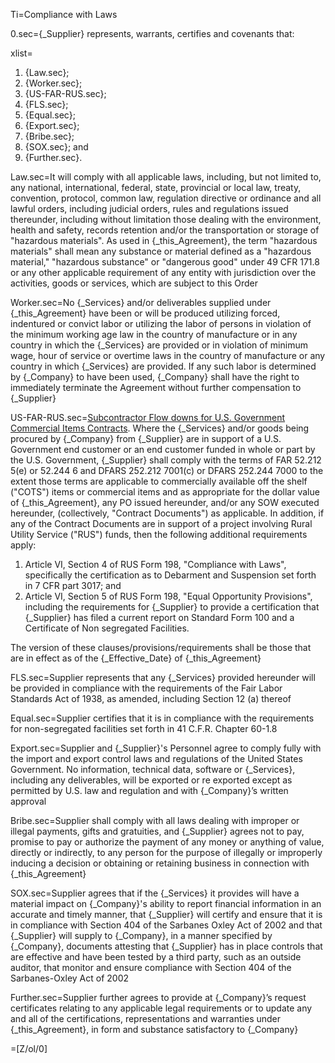Ti=Compliance with Laws

0.sec={_Supplier} represents, warrants, certifies and covenants that:

xlist=<ol><li>{Law.sec};</li><li>{Worker.sec};</li><li>{US-FAR-RUS.sec};</li><li>{FLS.sec};</li><li>{Equal.sec};</li><li>{Export.sec};</li><li>{Bribe.sec};</li><li>{SOX.sec}; and</li><li>{Further.sec}.</li></ol>

Law.sec=It will comply with all applicable laws, including, but not limited to, any national, international, federal, state, provincial or local law, treaty, convention, protocol, common law, regulation directive or ordinance and all lawful orders, including judicial orders, rules and regulations issued thereunder, including without limitation those dealing with the environment, health and safety, records retention and/or the transportation or storage of "hazardous materials". As used in {_this_Agreement}, the term "hazardous materials" shall mean any substance or material defined as a "hazardous material," "hazardous substance" or "dangerous good" under 49 CFR 171.8 or any other applicable requirement of any entity with jurisdiction over the activities, goods or services, which are subject to this Order

Worker.sec=No {_Services} and/or deliverables supplied under {_this_Agreement} have been or will be produced utilizing forced, indentured or convict labor or utilizing the labor of persons in violation of the minimum working age law in the country of manufacture or in any country in which the {_Services} are provided or in violation of minimum wage, hour of service or overtime laws in the country of manufacture or any country in which {_Services} are provided. If any such labor is determined by {_Company} to have been used, {_Company} shall have the right to immediately terminate the Agreement without further compensation to {_Supplier}

US-FAR-RUS.sec=<u>Subcontractor Flow downs for U.S. Government Commercial Items Contracts</u>. Where the {_Services} and/or goods being procured by {_Company} from {_Supplier} are in support of a U.S. Government end customer or an end customer funded in whole or part by the U.S. Government, {_Supplier} shall comply with the terms of FAR 52.212 5(e) or 52.244 6 and DFARS 252.212 7001(c) or DFARS 252.244 7000 to the extent those terms are applicable to commercially available off the shelf ("COTS") items or commercial items and as appropriate for the dollar value of {_this_Agreement}, any PO issued hereunder, and/or any SOW executed hereunder, (collectively, "Contract Documents") as applicable. In addition, if any of the Contract Documents are in support of a project involving Rural Utility Service ("RUS") funds, then the following additional requirements apply: <ol><li>Article VI, Section 4 of RUS Form 198, "Compliance with Laws", specifically the certification as to Debarment and Suspension set forth in 7 CFR part 3017; and</li><li>Article VI, Section 5 of RUS Form 198, "Equal Opportunity Provisions", including the requirements for {_Supplier} to provide a certification that {_Supplier} has filed a current report on Standard Form 100 and a Certificate of Non segregated Facilities.</li></ol> The version of these clauses/provisions/requirements shall be those that are in effect as of the {_Effective_Date} of {_this_Agreement}

FLS.sec=Supplier represents that any {_Services} provided hereunder will be provided in compliance with the requirements of the Fair Labor Standards Act of 1938, as amended, including Section 12 (a) thereof

Equal.sec=Supplier certifies that it is in compliance with the requirements for non-segregated facilities set forth in 41 C.F.R. Chapter 60-1.8

Export.sec=Supplier and {_Supplier}'s Personnel agree to comply fully with the import and export control laws and regulations of the United States Government. No information, technical data, software or {_Services}, including any deliverables, will be exported or re exported except as permitted by U.S. law and regulation and with {_Company}’s written approval

Bribe.sec=Supplier shall comply with all laws dealing with improper or illegal payments, gifts and gratuities, and {_Supplier} agrees not to pay, promise to pay or authorize the payment of any money or anything of value, directly or indirectly, to any person for the purpose of illegally or improperly inducing a decision or obtaining or retaining business in connection with {_this_Agreement}

SOX.sec=Supplier agrees that if the {_Services} it provides will have a material impact on {_Company}'s ability to report financial information in an accurate and timely manner, that {_Supplier} will certify and ensure that it is in compliance with Section 404 of the Sarbanes Oxley Act of 2002 and that {_Supplier} will supply to {_Company}, in a manner specified by {_Company}, documents attesting that {_Supplier} has in place controls that are effective and have been tested by a third party, such as an outside auditor, that monitor and ensure compliance with Section 404 of the Sarbanes-Oxley Act of 2002

Further.sec=Supplier further agrees to provide at {_Company}’s request certificates relating to any applicable legal requirements or to update any and all of the certifications, representations and warranties under {_this_Agreement}, in form and substance satisfactory to {_Company}

=[Z/ol/0]
